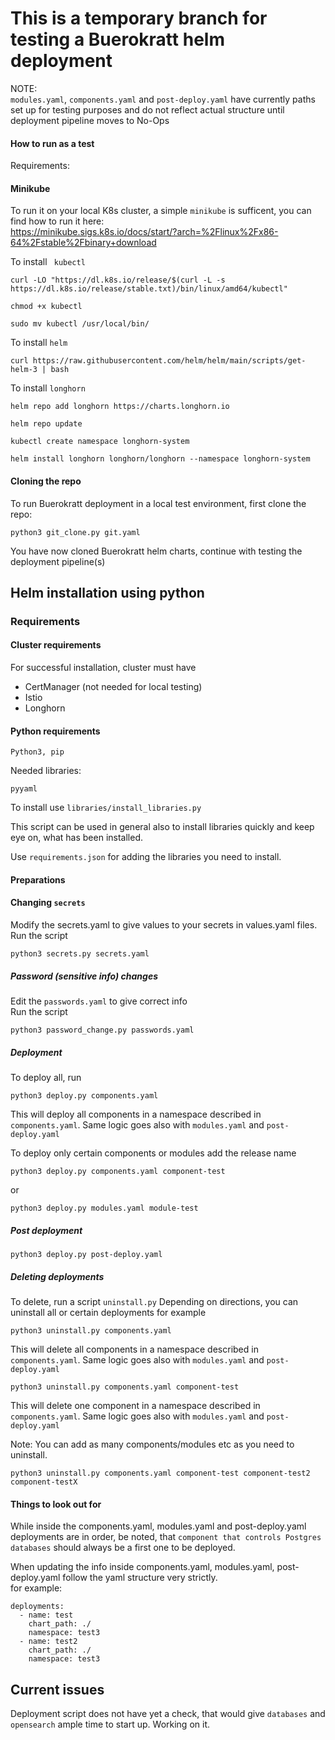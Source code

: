 # This is a temporary branch for testing a Buerokratt helm deployment
NOTE:   
`modules.yaml`, `components.yaml` and `post-deploy.yaml` have currently paths set up for testing purposes and do not reflect actual structure until deployment pipeline moves to No-Ops

#### How to run as a test 

Requirements:  

#### Minikube
To run it on your local K8s cluster, a simple `minikube` is sufficent, you can find how to run it here:  
https://minikube.sigs.k8s.io/docs/start/?arch=%2Flinux%2Fx86-64%2Fstable%2Fbinary+download

To install ` kubectl`

```
curl -LO "https://dl.k8s.io/release/$(curl -L -s https://dl.k8s.io/release/stable.txt)/bin/linux/amd64/kubectl"
```
```
chmod +x kubectl
```
```
sudo mv kubectl /usr/local/bin/
```

To install `helm`

```
curl https://raw.githubusercontent.com/helm/helm/main/scripts/get-helm-3 | bash
```

To install `longhorn`  
```
helm repo add longhorn https://charts.longhorn.io
```
```
helm repo update
```
```
kubectl create namespace longhorn-system
```
```
helm install longhorn longhorn/longhorn --namespace longhorn-system
```

#### Cloning the repo
To run Buerokratt deployment in a local test environment, first clone the repo:

```
python3 git_clone.py git.yaml
```
You have now cloned Buerokratt helm charts, continue with testing the deployment pipeline(s)
## Helm installation using python 


### Requirements  

#### Cluster requirements
For successful installation, cluster must have  
 - CertManager (not needed for local testing)
 - Istio 
 - Longhorn

#### Python requirements  

`Python3, pip`  

Needed libraries:  

`pyyaml`  

To install use `libraries/install_libraries.py`   

This script can be used in general also to install libraries quickly and keep eye on, what has been installed.  

Use `requirements.json` for adding the libraries you need to install.

#### Preparations 

#### Changing `secrets`

Modify the secrets.yaml to give values to your secrets in values.yaml files.  
Run the script  

```
python3 secrets.py secrets.yaml
```


##### Password (sensitive info) changes

Edit the `passwords.yaml` to give correct info  
Run the script

```
python3 password_change.py passwords.yaml
```


##### Deployment
To deploy all, run 

```
python3 deploy.py components.yaml
```

This will deploy all components in a namespace described in `components.yaml`. Same logic goes also with `modules.yaml` and `post-deploy.yaml`


To deploy only certain components or modules add the release name

```
python3 deploy.py components.yaml component-test
```
or
```
python3 deploy.py modules.yaml module-test
```


##### Post deployment

```
python3 deploy.py post-deploy.yaml
```

##### Deleting deployments

To delete, run a script `uninstall.py`
Depending on directions, you can uninstall all or certain deployments
for example


```
python3 uninstall.py components.yaml
```
This will delete all components in a namespace described in `components.yaml`. Same logic goes also with `modules.yaml` and `post-deploy.yaml`

```
python3 uninstall.py components.yaml component-test
```

This will delete one component in a namespace described in `components.yaml`. Same logic goes also with `modules.yaml` and `post-deploy.yaml`

Note: You can add as many components/modules etc as you need to uninstall.

```
python3 uninstall.py components.yaml component-test component-test2 component-testX
```


#### Things to look out for
While inside the components.yaml, modules.yaml and post-deploy.yaml deployments are in order, be noted, that `component that controls Postgres databases` should always be a first one to be deployed.

When updating the info inside components.yaml, modules.yaml, post-deploy.yaml follow the yaml structure very strictly.  
for example:

```
deployments:
  - name: test
    chart_path: ./
    namespace: test3
  - name: test2
    chart_path: ./
    namespace: test3
```

## Current issues
Deployment script does not have yet a check, that would give `databases` and `opensearch` ample time to start up. Working on it.
